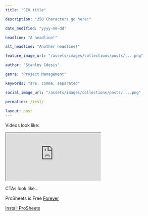 ```yaml
---
title: "SEO title"

description: "250 Characters go here!"

date_modified: "yyyy-mm-dd"

headline: "A headline!"

alt_headline: "Another headline!"

feature_image_url: "/assets/images/collections/posts/....png"

author: "Stanley Idesis"

genre: "Project Management"

keywords: "are, comma, separated"

social_image_url: "/assets/images/collections/posts/....png"

permalink: /test/

layout: post
---
```

Videos look like:

<div class="post-video-wrapper">
  <iframe src="https://www.youtube.com/embed/v84x2bxw0HU">
  </iframe>
</div>

CTAs look like...

<section class="hero is-small has-text-centered post-cta animated slow">
  <div class="hero-body">
    <!-- Whatever you want can go in hero-body -->
    <p class="subtitle is-size-4">ProSheets is Free <span style="text-decoration: underline;">Forever</span></p>
    <a class="button is-primary is-rounded is-outlined" href="https://drive.google.com/open?id=17SR7QjBOcWB691iOyTZ2CCdFJppaCIlpr91hilLpJg4">
      <span class="icon">
        <i class="fas fa-arrow-circle-down"></i>
      </span>
      <span>Install ProSheets</span>
    </a>
    <!-- Fun ends here -->
  </div>
</section>